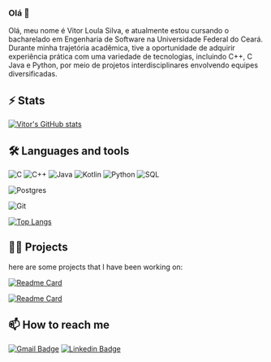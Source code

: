 ### Olá 👋
Olá, meu nome é Vitor Loula Silva, e atualmente estou cursando o bacharelado em Engenharia de Software na Universidade Federal do Ceará. Durante minha trajetória acadêmica, tive a oportunidade de adquirir experiência prática com uma variedade de tecnologias, incluindo C++, C Java e Python, por meio de projetos interdisciplinares envolvendo equipes diversificadas.

## ⚡️ Stats

[![Vitor's GitHub stats](https://github-readme-stats.vercel.app/api?username=Vitorloula&show_icons=true&theme=transparent&border_radius=10&count_private=true)](https://github.com/Vitorloula/Vitorloula)

## 🛠️ Languages and tools

![C](https://img.shields.io/badge/c-%2300599C.svg?style=for-the-badge&logo=c&logoColor=white)
![C++](https://img.shields.io/badge/c++-%2300599C.svg?style=for-the-badge&logo=c%2B%2B&logoColor=white)
![Java](https://img.shields.io/badge/java-%23ED8B00.svg?style=for-the-badge&logo=openjdk&logoColor=white)
![Kotlin](https://img.shields.io/badge/kotlin-%237F52FF.svg?style=for-the-badge&logo=kotlin&logoColor=white)
![Python](https://img.shields.io/badge/python-3670A0?style=for-the-badge&logo=python&logoColor=ffdd54)
![SQL](https://img.shields.io/badge/sql-%2300f.svg?style=for-the-badge&logo=sqlite&logoColor=white)

![Postgres](https://img.shields.io/badge/postgres-%23316192.svg?style=for-the-badge&logo=postgresql&logoColor=white)

![Git](https://img.shields.io/badge/git-%23F05033.svg?style=for-the-badge&logo=git&logoColor=white)

[![Top Langs](https://github-readme-stats.vercel.app/api/top-langs/?username=Vitorloula&theme=transparent&show_icons=true&hide_progress=false&border_radius=10&layout=donut-vertical)](https://github.com/Vitorloula/Vitorloula)


## 👨‍💻 Projects

here are some projects that I have been working on:

[![Readme Card](https://github-readme-stats.vercel.app/api/pin/?username=Vitorloula&repo=pooKotlin&theme=transparent&border_radius=10)](https://github.com/Vitorloula/pooKotlin)

[![Readme Card](https://github-readme-stats.vercel.app/api/pin/?username=Vitorloula&repo=Projetos&theme=transparent&border_radius=10)](https://github.com/Vitorloula/Projetos)

## 📫 How to reach me

[![Gmail Badge](https://img.shields.io/badge/-Vitor%20Loula-6633cc?style=flat-square&logo=Gmail&logoColor=white&link=mailto:vitorloula3@gmail.com)](mailto:vitorloula3@gmail.com)
[![Linkedin Badge](https://img.shields.io/badge/-Vitor%20Loula-6633cc?style=flat-square&logo=Linkedin&logoColor=white&link=https://www.linkedin.com/in/dev-jose-souza)](https://www.linkedin.com/in/vitor-loula)
